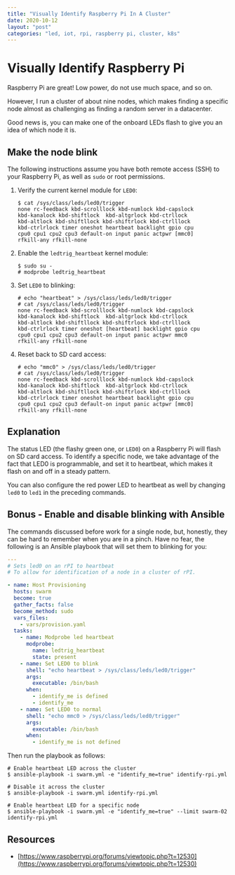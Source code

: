 ```yaml
---
title: "Visually Identify Raspberry Pi In A Cluster"
date: 2020-10-12
layout: "post"
categories: "led, iot, rpi, raspberry pi, cluster, k8s"
---
```


# Visually Identify Raspberry Pi

Raspberry Pi are great! Low power, do not use much space, and so on.

However, I run a cluster of about nine nodes, which makes finding a specific node almost as challenging as finding a random server in a datacenter.

Good news is, you can make one of the onboard LEDs flash to give you an idea of which node it is.

## Make the node blink

The following instructions assume you have both remote access (SSH) to your Raspberry Pi, as well as `sudo` or root permissions.

1. Verify the current kernel module for `LED0`:

    ```shell
    $ cat /sys/class/leds/led0/trigger
    none rc-feedback kbd-scrolllock kbd-numlock kbd-capslock
    kbd-kanalock kbd-shiftlock  kbd-altgrlock kbd-ctrllock
    kbd-altlock kbd-shiftllock kbd-shiftrlock kbd-ctrlllock
    kbd-ctrlrlock timer oneshot heartbeat backlight gpio cpu
    cpu0 cpu1 cpu2 cpu3 default-on input panic actpwr [mmc0]
    rfkill-any rfkill-none
    ```

2. Enable the `ledtrig_heartbeat` kernel module:

    ```shell
    $ sudo su -
    # modprobe ledtrig_heartbeat
    ```

3. Set `LED0` to blinking:

    ```shell
    # echo "heartbeat" > /sys/class/leds/led0/trigger
    # cat /sys/class/leds/led0/trigger
    none rc-feedback kbd-scrolllock kbd-numlock kbd-capslock
    kbd-kanalock kbd-shiftlock  kbd-altgrlock kbd-ctrllock
    kbd-altlock kbd-shiftllock kbd-shiftrlock kbd-ctrlllock
    kbd-ctrlrlock timer oneshot [heartbeat] backlight gpio cpu
    cpu0 cpu1 cpu2 cpu3 default-on input panic actpwr mmc0
    rfkill-any rfkill-none
    ```

4. Reset back to SD card access:

    ```shell
    # echo "mmc0" > /sys/class/leds/led0/trigger
    # cat /sys/class/leds/led0/trigger
    none rc-feedback kbd-scrolllock kbd-numlock kbd-capslock
    kbd-kanalock kbd-shiftlock  kbd-altgrlock kbd-ctrllock
    kbd-altlock kbd-shiftllock kbd-shiftrlock kbd-ctrlllock
    kbd-ctrlrlock timer oneshot heartbeat backlight gpio cpu
    cpu0 cpu1 cpu2 cpu3 default-on input panic actpwr [mmc0]
    rfkill-any rfkill-none
    ```

## Explanation

The status LED (the flashy green one, or `LED0`) on a Raspberry Pi will flash on SD card access. To identify a specific node, we take advantage of the fact that LED0 is programmable, and set it to heartbeat, which makes it flash on and off in a steady pattern.

You can also configure the red power LED to heartbeat as well by changing `led0` to `led1` in the preceding commands.

## Bonus - Enable and disable blinking with Ansible

The commands discussed before work for a single node, but, honestly, they can be hard to remember when you are in a pinch. Have no fear, the following is an Ansible playbook that will set them to blinking for you:

```yaml
---
# Sets led0 on an rPI to heartbeat
# To allow for identification of a node in a cluster of rPI.

- name: Host Provisioning
  hosts: swarm
  become: true
  gather_facts: false
  become_method: sudo
  vars_files:
    - vars/provision.yaml
  tasks:
    - name: Modprobe led heartbeat
      modprobe:
        name: ledtrig_heartbeat
        state: present
    - name: Set LED0 to blink
      shell: "echo heartbeat > /sys/class/leds/led0/trigger"
      args:
        executable: /bin/bash
      when:
        - identify_me is defined
        - identify_me
    - name: Set LED0 to normal
      shell: "echo mmc0 > /sys/class/leds/led0/trigger"
      args:
        executable: /bin/bash
      when:
        - identify_me is not defined
```

Then run the playbook as follows:

```shell
# Enable heartbeat LED across the cluster
$ ansible-playbook -i swarm.yml -e "identify_me=true" identify-rpi.yml

# Disable it across the cluster
$ ansible-playbook -i swarm.yml identify-rpi.yml

# Enable heartbeat LED for a specific node
$ ansible-playbook -i swarm.yml -e "identify_me=true" --limit swarm-02 identify-rpi.yml
```

## Resources

* [https://www.raspberrypi.org/forums/viewtopic.php?t=12530](https://www.raspberrypi.org/forums/viewtopic.php?t=12530)